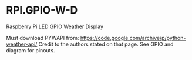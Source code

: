 # RPI.GPIO-W-D
Raspberry Pi LED GPIO Weather Display

Must download PYWAPI from: https://code.google.com/archive/p/python-weather-api/
Credit to the authors stated on that page.
See GPIO and diagram for pinouts.
